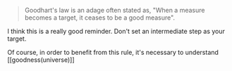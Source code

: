 > Goodhart's law is an adage often stated as, "When a measure becomes a target, it ceases to be a good measure".

I think this is a really good reminder. 
Don't set an intermediate step as your target. 

Of course, in order to benefit from this rule, it's necessary to understand [[goodness(universe)]]